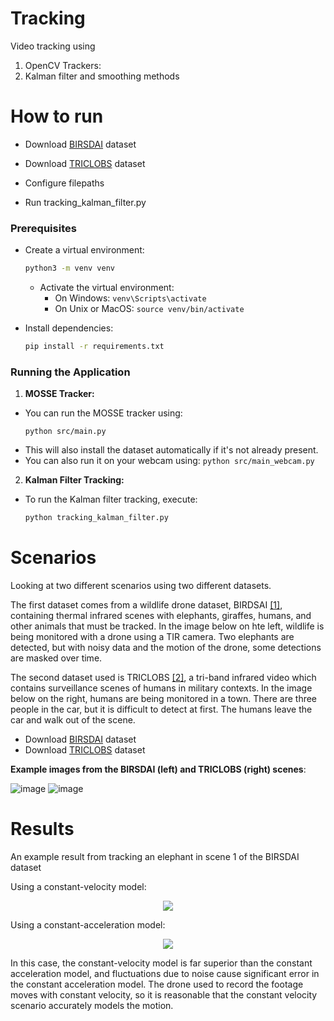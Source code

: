 # Tracking
Video tracking using 
1. OpenCV Trackers: 
2. Kalman filter and smoothing methods

# How to run

* Download [BIRSDAI](https://sites.google.com/view/elizabethbondi/dataset) dataset
* Download [TRICLOBS](https://figshare.com/articles/dataset/The_TRICLOBS_Dynamic_Multiband_Image_Dataset/3206887) dataset 

* Configure filepaths
* Run tracking_kalman_filter.py

### Prerequisites

- Create a virtual environment:
     ```bash
     python3 -m venv venv
     ```
   - Activate the virtual environment:
     - On Windows: `venv\Scripts\activate`
     - On Unix or MacOS: `source venv/bin/activate`

- Install dependencies:
     ```bash
     pip install -r requirements.txt
     ```

### Running the Application

1. **MOSSE Tracker:**
  - You can run the MOSSE tracker using:
    ```
    python src/main.py
    ```
  - This will also install the dataset automatically if it's not already present.
  - You can also run it on your webcam using: ```python src/main_webcam.py```
    
2. **Kalman Filter Tracking:**
  - To run the Kalman filter tracking, execute:
    ```bash
    python tracking_kalman_filter.py
    ```

    
# Scenarios
Looking at two different scenarios using two different datasets. 

The first dataset comes from a wildlife drone dataset, BIRDSAI [[1]](https://sites.google.com/view/elizabethbondi/dataset), containing thermal infrared scenes with elephants, giraffes, humans, and other animals that must be tracked. In the image below on hte left, wildlife is being monitored with a drone using a TIR camera. Two elephants are detected, but with noisy data and the motion of the drone, some detections are masked over time. 

The second dataset used is TRICLOBS [[2]](https://figshare.com/articles/dataset/The_TRICLOBS_Dynamic_Multiband_Image_Dataset/3206887), a tri-band infrared video which contains surveillance scenes of humans in military contexts. In the image below on the right, humans are being monitored in a town. There are three people in the car, but it is difficult to detect at first. The humans leave the car and walk out of the scene.

* Download [BIRSDAI](https://sites.google.com/view/elizabethbondi/dataset) dataset
* Download [TRICLOBS](https://figshare.com/articles/dataset/The_TRICLOBS_Dynamic_Multiband_Image_Dataset/3206887) dataset 

**Example images from the BIRSDAI (left) and TRICLOBS (right) scenes**:


![image](https://github.com/bradleeharr/MultiBandIRTracking/assets/56418392/18560f3f-ac92-4a85-a0fc-18ef5c30dd39)
![image](https://github.com/bradleeharr/MultiBandIRTracking/assets/56418392/1959ce23-2f55-4bb9-a027-724e6701a53d)

# Results

An example result from tracking an elephant in scene 1 of the BIRSDAI dataset
<p align="center">

Using a constant-velocity model:
</p>

<p align="center"> 
<img src="https://github.com/bradleeharr/MultiBandIRTracking/assets/56418392/a2ae3367-0f2f-4b62-ac76-2817901bb3ee"/>
</p>
<p align="center">

Using a constant-acceleration model:
</p>

<p align="center">
<img src="https://github.com/bradleeharr/MultiBandIRTracking/assets/56418392/5f83389b-5261-4754-b373-377a29256a43"/>
</p>

In this case, the constant-velocity model is far superior than the constant acceleration model, and fluctuations due to noise cause significant error in the constant acceleration model. 
The drone used to record the footage moves with constant velocity, so it is reasonable that the constant velocity scenario accurately models the motion.


